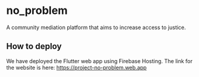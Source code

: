 # no_problem

A community mediation platform that aims to increase access to justice.

## How to deploy

We have deployed the Flutter web app using Firebase Hosting. The link for the website is here: https://project-no-problem.web.app
